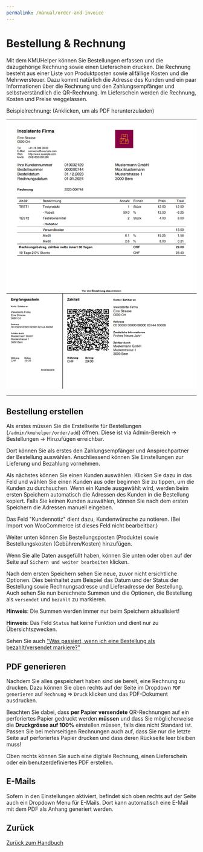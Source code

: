 ```yaml
---
permalink: /manual/order-and-invoice
---
```


# Bestellung & Rechnung

Mit dem KMUHelper können Sie Bestellungen erfassen und die dazugehörige Rechnung sowie einen Lieferschein drucken. Die
Rechnung besteht aus einer Liste von Produktposten sowie allfällige Kosten und die Mehrwersteuer. Dazu kommt natürlich
die Adresse des Kunden und ein paar Informationen über die Rechnung und den Zahlungsempfänger und selbstverständlich die
QR-Rechnung. Im Lieferschein werden die Rechnung, Kosten und Preise weggelassen.

Beispielrechnung: (Anklicken, um als PDF herunterzuladen)

[![KMUHelper Beispielrechnung](../assets/images/screenshots/example-invoice.png)](../assets/pdf/example-invoice.pdf)

*****

## Bestellung erstellen

Als erstes müssen Sie die Erstellseite für Bestellungen (`/admin/kmuhelper/order/add`) öffnen. Diese ist via
Admin-Bereich -> Bestellungen -> Hinzufügen erreichbar.

Dort können Sie als erstes den Zahlungsempfänger und Ansprechpartner der Bestellung auswählen.
Anschliessend können Sie Einstellungen zur Lieferung und Bezahlung vornehmen.

Als nächstes können Sie einen Kunden auswählen. Klicken Sie dazu in das Feld und wählen Sie einen Kunden aus oder
beginnen Sie zu tippen, um die Kunden zu durchsuchen. Wenn ein Kunde ausgewählt wird, werden beim ersten Speichern
automatisch die Adressen des Kunden in die Bestellung kopiert. Falls Sie keinen Kunden auswählen, können Sie nach dem
ersten Speichern die Adressen manuell eingeben.

Das Feld "Kundennotiz" dient dazu, Kundenwünsche zu notieren. (Bei Import von WooCommerce ist dieses Feld nicht
bearbeitbar.)

Weiter unten können Sie Bestellungsposten (Produkte) sowie Bestellungskosten (Gebühren/Kosten) hinzufügen.

Wenn Sie alle Daten ausgefüllt haben, können Sie unten oder oben auf der Seite auf `Sichern und weiter bearbeiten`
klicken.

Nach dem ersten Speichern sehen Sie neue, zuvor nicht ersichtliche Optionen. Dies beinhaltet zum Beispiel das Datum und
der Status der Bestellung sowie Rechnungsadresse und Lieferadresse der Bestellung. Auch sehen Sie nun berechnete Summen
und die Optionen, die Bestellung als `versendet` und `bezahlt` zu markieren.

**Hinweis**: Die Summen werden immer nur beim Speichern aktualisiert!

**Hinweis**: Das Feld `Status` hat keine Funktion und dient nur zu Übersichtszwecken.

Sehen Sie auch
["Was passiert, wenn ich eine Bestellung als bezahlt/versendet markiere?"](faq.md#was-passiert-wenn-ich-eine-bestellung-als-bezahltversendet-markiere)

## PDF generieren

Nachdem Sie alles gespeichert haben sind sie bereit, eine Rechnung zu drucken. Dazu können Sie oben rechts auf der Seite
im Dropdown `PDF generieren` auf `Rechnung` => `Druck` klicken und das PDF-Dokument ausdrucken.

Beachten Sie dabei, dass **per Papier versendete** QR-Rechnungen auf ein perforiertes Papier gedruckt werden **müssen**
und dass Sie möglicherweise die **Druckgrösse auf 100%** einstellen müssen, falls dies nicht Standard ist. Passen Sie
bei mehrseitigen Rechnungen auch auf, dass Sie nur die letzte Seite auf perforiertes Papier drucken und dass deren
Rückseite leer bleiben muss!

Oben rechts können Sie auch eine digitale Rechnung, einen Lieferschein oder ein benutzerdefiniertes PDF erstellen.

## E-Mails

Sofern in den Einstellungen aktiviert, befindet sich oben rechts auf der Seite auch ein Dropdown Menu für E-Mails. Dort
kann automatisch eine E-Mail mit dem PDF als Anhang generiert werden.

## Zurück

[Zurück zum Handbuch](./README.md)
